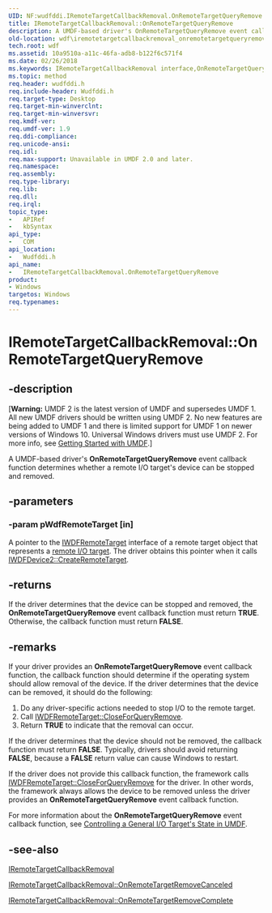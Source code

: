 ```yaml
---
UID: NF:wudfddi.IRemoteTargetCallbackRemoval.OnRemoteTargetQueryRemove
title: IRemoteTargetCallbackRemoval::OnRemoteTargetQueryRemove
description: A UMDF-based driver's OnRemoteTargetQueryRemove event callback function determines whether a remote I/O target's device can be stopped and removed.
old-location: wdf\iremotetargetcallbackremoval_onremotetargetqueryremove.htm
tech.root: wdf
ms.assetid: 10a9510a-a11c-46fa-adb8-b122f6c571f4
ms.date: 02/26/2018
ms.keywords: IRemoteTargetCallbackRemoval interface,OnRemoteTargetQueryRemove method, IRemoteTargetCallbackRemoval.OnRemoteTargetQueryRemove, IRemoteTargetCallbackRemoval::OnRemoteTargetQueryRemove, OnRemoteTargetQueryRemove, OnRemoteTargetQueryRemove method, OnRemoteTargetQueryRemove method,IRemoteTargetCallbackRemoval interface, UMDFIoTargetObjectRef_7cdc408d-7527-4af9-9fef-d8ccb9c1d4c3.xml, umdf.iremotetargetcallbackremoval_onremotetargetqueryremove, wdf.iremotetargetcallbackremoval_onremotetargetqueryremove, wudfddi/IRemoteTargetCallbackRemoval::OnRemoteTargetQueryRemove
ms.topic: method
req.header: wudfddi.h
req.include-header: Wudfddi.h
req.target-type: Desktop
req.target-min-winverclnt: 
req.target-min-winversvr: 
req.kmdf-ver: 
req.umdf-ver: 1.9
req.ddi-compliance: 
req.unicode-ansi: 
req.idl: 
req.max-support: Unavailable in UMDF 2.0 and later.
req.namespace: 
req.assembly: 
req.type-library: 
req.lib: 
req.dll: 
req.irql: 
topic_type:
-	APIRef
-	kbSyntax
api_type:
-	COM
api_location:
-	Wudfddi.h
api_name:
-	IRemoteTargetCallbackRemoval.OnRemoteTargetQueryRemove
product:
- Windows
targetos: Windows
req.typenames: 
---
```


# IRemoteTargetCallbackRemoval::OnRemoteTargetQueryRemove


## -description


<p class="CCE_Message">[<b>Warning:</b> UMDF 2 is the latest version of UMDF and supersedes UMDF 1.  All new UMDF drivers should be written using UMDF 2.  No new features are being added to UMDF 1 and there is limited support for UMDF 1 on newer versions of Windows 10.  Universal Windows drivers must use UMDF 2.  For more info, see <a href="https://docs.microsoft.com/windows-hardware/drivers/wdf/getting-started-with-umdf-version-2">Getting Started with UMDF</a>.]

A UMDF-based driver's <b>OnRemoteTargetQueryRemove</b> event callback function determines whether a remote I/O target's device can be stopped and removed.


## -parameters




### -param pWdfRemoteTarget [in]

A pointer to the <a href="https://msdn.microsoft.com/library/windows/hardware/ff560247">IWDFRemoteTarget</a> interface of a remote target object that represents a <a href="https://docs.microsoft.com/windows-hardware/drivers/wdf/general-i-o-targets-in-umdf">remote I/O target</a>. The driver obtains this pointer when it calls <a href="https://msdn.microsoft.com/library/windows/hardware/ff556928">IWDFDevice2::CreateRemoteTarget</a>.


## -returns



If the driver determines that the device can be stopped and removed, the <b>OnRemoteTargetQueryRemove</b> event callback function must return <b>TRUE</b>. Otherwise, the callback function must return <b>FALSE</b>.




## -remarks



If your driver provides an <b>OnRemoteTargetQueryRemove</b> event callback function, the callback function should determine if the operating system should allow removal of the device. If the driver determines that the device can be removed, it should do the following:

<ol>
<li>
Do any driver-specific actions needed to stop I/O to the remote target.

</li>
<li>
Call <a href="https://msdn.microsoft.com/library/windows/hardware/ff560259">IWDFRemoteTarget::CloseForQueryRemove</a>.

</li>
<li>
Return <b>TRUE</b> to indicate that the removal can occur. 

</li>
</ol>
If the driver determines that the device should not be removed, the callback function must return <b>FALSE</b>. Typically, drivers should avoid returning <b>FALSE</b>, because a <b>FALSE</b> return value can cause Windows to restart.

If the driver does not provide this callback function, the framework calls <a href="https://msdn.microsoft.com/library/windows/hardware/ff560259">IWDFRemoteTarget::CloseForQueryRemove</a> for the driver. In other words, the framework always allows the device to be removed unless the driver provides an <b>OnRemoteTargetQueryRemove</b> event callback function.

For more information about the <b>OnRemoteTargetQueryRemove</b> event callback function, see <a href="https://msdn.microsoft.com/479487b2-5ce5-4522-b195-58ee50d210b6">Controlling a General I/O Target's State in UMDF</a>.




## -see-also




<a href="https://msdn.microsoft.com/library/windows/hardware/ff556894">IRemoteTargetCallbackRemoval</a>



<a href="https://msdn.microsoft.com/library/windows/hardware/ff556899">IRemoteTargetCallbackRemoval::OnRemoteTargetRemoveCanceled</a>



<a href="https://msdn.microsoft.com/library/windows/hardware/ff556900">IRemoteTargetCallbackRemoval::OnRemoteTargetRemoveComplete</a>
 

 

